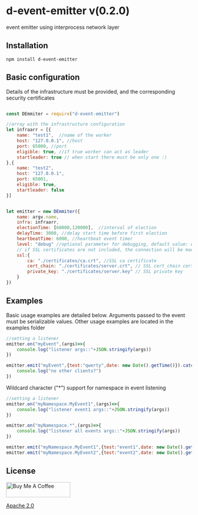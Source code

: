 # d-event-emitter v(0.2.0)
event emitter using interprocess network layer

## Installation

```
npm install d-event-emitter
```

## Basic configuration

  Details of the infrastructure must be provided, and the corresponding security certificates


```js

const DEmmiter = require("d-event-emitter")

//array with the infrastructure configuration
let infraarr = [{
    name: "test1",  //name of the worker
    host: "127.0.0.1", //host
    port: 65000, //port
    eligible: true, //if true worker can act as leader
    startleader: true // when start there must be only one :)
},{
    name: "test2",
    host: "127.0.0.1",
    port: 65001,
    eligible: true,
    startleader: false
}]


let emitter = new DEmmiter({
    name: argv.name,
    infra: infraarr,
    electionTime: [60000,120000],  //interval of election
    delayTime: 3000, //delay start time before first election
    heartbeatTime: 6000, //heartbeat event timer
    level: "debug" //optional parameter for debugging, default value: error (log4js)
    // if SSL certificates are not included, the connection will be made using insecure mode
    ssl:{
        ca: "./certificates/ca.crt", //SSL ca certificate
        cert_chain: "./certificates/server.crt", // SSL cert_chain certificate
        private_key: "./certificates/server.key" // SSL private key
    }
})
```


## Examples

  Basic usage examples are detailed below. Arguments passed to the event must be serializable values. Other usage examples are located in the examples folder

```js
//setting a listener
emitter.on("myEvent",(args)=>{
    console.log("listener args::"+JSON.stringify(args))
})

emitter.emit("myEvent",{test:"qwerty",date: new Date().getTime()}).catch((error)=>{
    console.log("no other clients?")
})

```

  Wildcard character ("*") support for namespace in event listening

```js
//setting a listener
emitter.on("myNamespace.MyEvent1",(args)=>{
    console.log("listener event1 args::"+JSON.stringify(args))
})

emitter.on("myNamespace.*",(args)=>{
    console.log("listener all events args::"+JSON.stringify(args))
})

emitter.emit("myNamespace.MyEvent1",{test:"event1",date: new Date().getTime()})
emitter.emit("myNamespace.MyEvent2",{test:"event2",date: new Date().getTime()})

```

## License

<a href="https://www.buymeacoffee.com/maximolira" target="_blank"><img src="https://cdn.buymeacoffee.com/buttons/default-orange.png" alt="Buy Me A Coffee" height="41" width="174"></a>

  [Apache 2.0](LICENSE)